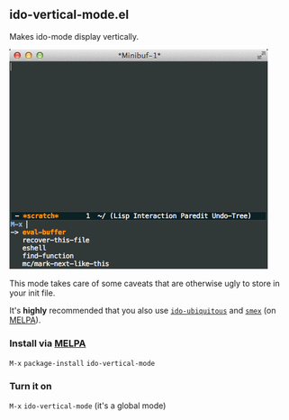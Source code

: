 ## ido-vertical-mode.el

Makes ido-mode display vertically.

![screenshot.gif](screenshot.gif)

This mode takes care of some caveats that are otherwise ugly to store in your init file.

It's **highly** recommended that you also use [`ido-ubiquitous`](https://github.com/DarwinAwardWinner/ido-ubiquitous) and [`smex`](https://github.com/nonsequitur/smex) (on [MELPA](http://melpa.milkbox.net/)).

### Install via [MELPA](http://melpa.milkbox.net/)

`M-x` `package-install` `ido-vertical-mode`

### Turn it on

`M-x` `ido-vertical-mode` (it's a global mode)
